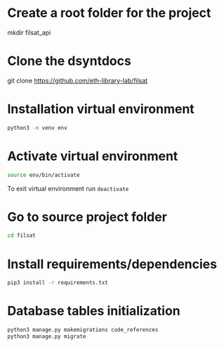 # Create a root folder for the project

mkdir filsat_api

# Clone the dsyntdocs

git clone https://github.com/eth-library-lab/filsat

# Installation virtual environment

```bash
python3 -m venv env
```

# Activate virtual environment

```bash
source env/bin/activate
```

To exit virtual environment run `deactivate`

# Go to source project folder

```bash
cd filsat
```

# Install requirements/dependencies

```bash
pip3 install -r requirements.txt
```

# Database tables initialization

```bash
python3 manage.py makemigrations code_references
python3 manage.py migrate
```
